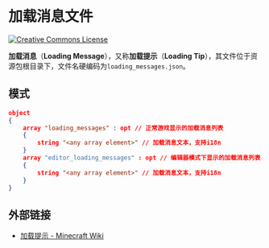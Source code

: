 # 加载消息文件

<a rel="license" href="http://creativecommons.org/licenses/by-nc-sa/4.0/"><img alt="Creative Commons License" style="border-width:0" src="https://mirrors.creativecommons.org/presskit/buttons/80x15/svg/by-nc-sa.svg" /></a>

**加载消息**（**Loading Message**），又称**加载提示**（**Loading Tip**），其文件位于资源包根目录下，文件名硬编码为`loading_messages.json`。

## 模式

```json
object
{
    array "loading_messages" : opt // 正常游戏显示的加载消息列表
    {
        string "<any array element>" // 加载消息文本，支持i18n
    }
    array "editor_loading_messages" : opt // 编辑器模式下显示的加载消息列表
    {
        string "<any array element>" // 加载消息文本，支持i18n
    }
}
```

## 外部链接

- [加载提示 - Minecraft Wiki](https://minecraft.fandom.com/zh/wiki/%E5%8A%A0%E8%BD%BD%E6%8F%90%E7%A4%BA)